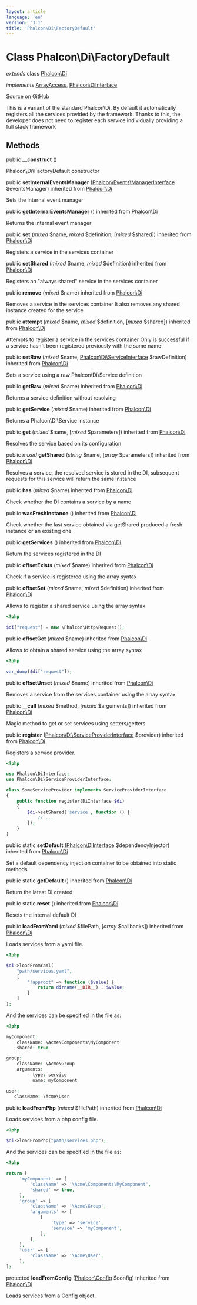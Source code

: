 ```yaml
---
layout: article
language: 'en'
version: '3.1'
title: 'Phalcon\Di\FactoryDefault'
---
```

# Class **Phalcon\Di\FactoryDefault**

*extends* class [Phalcon\Di](/3.1/en/api/Phalcon_Di)

*implements* [ArrayAccess](http://php.net/manual/en/class.arrayaccess.php), [Phalcon\DiInterface](/3.1/en/api/Phalcon_DiInterface)

<a href="https://github.com/phalcon/cphalcon/tree/v3.1.0/phalcon/di/factorydefault.zep" class="btn btn-default btn-sm">Source on GitHub</a>

This is a variant of the standard Phalcon\Di. By default it automatically
registers all the services provided by the framework. Thanks to this, the developer does not need
to register each service individually providing a full stack framework


## Methods
public  **__construct** ()

Phalcon\Di\FactoryDefault constructor



public  **setInternalEventsManager** ([Phalcon\Events\ManagerInterface](/3.1/en/api/Phalcon_Events_ManagerInterface) $eventsManager) inherited from [Phalcon\Di](/3.1/en/api/Phalcon_Di)

Sets the internal event manager



public  **getInternalEventsManager** () inherited from [Phalcon\Di](/3.1/en/api/Phalcon_Di)

Returns the internal event manager



public  **set** (*mixed* $name, *mixed* $definition, [*mixed* $shared]) inherited from [Phalcon\Di](/3.1/en/api/Phalcon_Di)

Registers a service in the services container



public  **setShared** (*mixed* $name, *mixed* $definition) inherited from [Phalcon\Di](/3.1/en/api/Phalcon_Di)

Registers an "always shared" service in the services container



public  **remove** (*mixed* $name) inherited from [Phalcon\Di](/3.1/en/api/Phalcon_Di)

Removes a service in the services container
It also removes any shared instance created for the service



public  **attempt** (*mixed* $name, *mixed* $definition, [*mixed* $shared]) inherited from [Phalcon\Di](/3.1/en/api/Phalcon_Di)

Attempts to register a service in the services container
Only is successful if a service hasn't been registered previously
with the same name



public  **setRaw** (*mixed* $name, [Phalcon\Di\ServiceInterface](/3.1/en/api/Phalcon_Di_ServiceInterface) $rawDefinition) inherited from [Phalcon\Di](/3.1/en/api/Phalcon_Di)

Sets a service using a raw Phalcon\Di\Service definition



public  **getRaw** (*mixed* $name) inherited from [Phalcon\Di](/3.1/en/api/Phalcon_Di)

Returns a service definition without resolving



public  **getService** (*mixed* $name) inherited from [Phalcon\Di](/3.1/en/api/Phalcon_Di)

Returns a Phalcon\Di\Service instance



public  **get** (*mixed* $name, [*mixed* $parameters]) inherited from [Phalcon\Di](/3.1/en/api/Phalcon_Di)

Resolves the service based on its configuration



public *mixed* **getShared** (*string* $name, [*array* $parameters]) inherited from [Phalcon\Di](/3.1/en/api/Phalcon_Di)

Resolves a service, the resolved service is stored in the DI, subsequent
requests for this service will return the same instance



public  **has** (*mixed* $name) inherited from [Phalcon\Di](/3.1/en/api/Phalcon_Di)

Check whether the DI contains a service by a name



public  **wasFreshInstance** () inherited from [Phalcon\Di](/3.1/en/api/Phalcon_Di)

Check whether the last service obtained via getShared produced a fresh instance or an existing one



public  **getServices** () inherited from [Phalcon\Di](/3.1/en/api/Phalcon_Di)

Return the services registered in the DI



public  **offsetExists** (*mixed* $name) inherited from [Phalcon\Di](/3.1/en/api/Phalcon_Di)

Check if a service is registered using the array syntax



public  **offsetSet** (*mixed* $name, *mixed* $definition) inherited from [Phalcon\Di](/3.1/en/api/Phalcon_Di)

Allows to register a shared service using the array syntax

```php
<?php

$di["request"] = new \Phalcon\Http\Request();

```



public  **offsetGet** (*mixed* $name) inherited from [Phalcon\Di](/3.1/en/api/Phalcon_Di)

Allows to obtain a shared service using the array syntax

```php
<?php

var_dump($di["request"]);

```



public  **offsetUnset** (*mixed* $name) inherited from [Phalcon\Di](/3.1/en/api/Phalcon_Di)

Removes a service from the services container using the array syntax



public  **__call** (*mixed* $method, [*mixed* $arguments]) inherited from [Phalcon\Di](/3.1/en/api/Phalcon_Di)

Magic method to get or set services using setters/getters



public  **register** ([Phalcon\Di\ServiceProviderInterface](/3.1/en/api/Phalcon_Di_ServiceProviderInterface) $provider) inherited from [Phalcon\Di](/3.1/en/api/Phalcon_Di)

Registers a service provider.

```php
<?php

use Phalcon\DiInterface;
use Phalcon\Di\ServiceProviderInterface;

class SomeServiceProvider implements ServiceProviderInterface
{
    public function register(DiInterface $di)
    {
        $di->setShared('service', function () {
            // ...
        });
    }
}

```



public static  **setDefault** ([Phalcon\DiInterface](/3.1/en/api/Phalcon_DiInterface) $dependencyInjector) inherited from [Phalcon\Di](/3.1/en/api/Phalcon_Di)

Set a default dependency injection container to be obtained into static methods



public static  **getDefault** () inherited from [Phalcon\Di](/3.1/en/api/Phalcon_Di)

Return the latest DI created



public static  **reset** () inherited from [Phalcon\Di](/3.1/en/api/Phalcon_Di)

Resets the internal default DI



public  **loadFromYaml** (*mixed* $filePath, [*array* $callbacks]) inherited from [Phalcon\Di](/3.1/en/api/Phalcon_Di)

Loads services from a yaml file.

```php
<?php

$di->loadFromYaml(
    "path/services.yaml",
    [
        "!approot" => function ($value) {
            return dirname(__DIR__) . $value;
        }
    ]
);

```
And the services can be specified in the file as:

```php
<?php

myComponent:
    className: \Acme\Components\MyComponent
    shared: true

group:
    className: \Acme\Group
    arguments:
        - type: service
          name: myComponent

user:
   className: \Acme\User

```



public  **loadFromPhp** (*mixed* $filePath) inherited from [Phalcon\Di](/3.1/en/api/Phalcon_Di)

Loads services from a php config file.

```php
<?php

$di->loadFromPhp("path/services.php");

```
And the services can be specified in the file as:

```php
<?php

return [
     'myComponent' => [
         'className' => '\Acme\Components\MyComponent',
         'shared' => true,
     ],
     'group' => [
         'className' => '\Acme\Group',
         'arguments' => [
             [
                 'type' => 'service',
                 'service' => 'myComponent',
             ],
         ],
     ],
     'user' => [
         'className' => '\Acme\User',
     ],
];

```



protected  **loadFromConfig** ([Phalcon\Config](/3.1/en/api/Phalcon_Config) $config) inherited from [Phalcon\Di](/3.1/en/api/Phalcon_Di)

Loads services from a Config object.



